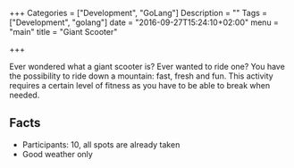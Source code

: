 +++
Categories = ["Development", "GoLang"]
Description = ""
Tags = ["Development", "golang"]
date = "2016-09-27T15:24:10+02:00"
menu = "main"
title = "Giant Scooter"

+++

Ever wondered what a giant scooter is? Ever wanted to ride one? You have the possibility to ride down a mountain: fast, fresh and fun. This activity requires a certain level of fitness as you have to be able to break when needed.

## Facts
* Participants: 10, all spots are already taken
* Good weather only
